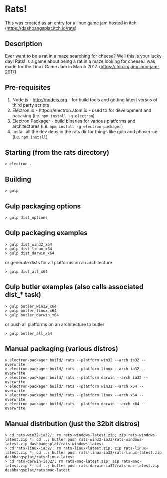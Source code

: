 # Rats!

This was created as an entry for a linux game jam hosted in itch (https://dashbangsplat.itch.io/rats)

## Description
Ever want to be a rat in a maze searching for cheese? Well this is your lucky day! Rats! is a game about being a rat in a maze looking for cheese.I was made for the Linux Game Jam in March 2017. (https://itch.io/jam/linux-jam-2017)

## Pre-requisites
1. Node.js - http://nodejs.org - for build tools and getting latest versus of third party scripts
2. Electron.io - httpd://electron.atom.io - used to for development and pacaking (i.e. `npm install -g electron`)
3. Electron Packager - build binaries for various platforms and architectures (i.e. `npm install -g electron-packager`)
4. Install all the dev deps in the rats dir for things like gulp and phaser-ce (i.e. `npm install`)

## Starting (from the rats directory)
```
> electron .
```

## Building
```
> gulp
```

## Gulp packaging options
```
> gulp dist_options
```

## Gulp packaging examples
```
> gulp dist_win32_x64
> gulp dist_linux_x64
> gulp dist_darwin_x64
```
or generate dists for all platforms on an architecture

```
> gulp dist_all_x64
```

## Gulp butler examples (also calls associated dist_* task)
```
> gulp butler_win32_x64
> gulp butler_linux_x64
> gulp butler_darwin_x64
```

or push all platforms on an architecture to butler

```
> gulp butler_all_x64
```

## Manual packaging (various distros)
```
> electron-packager build/ rats --platform win32 --arch ia32 --overwrite
> electron-packager build/ rats --platform linux --arch ia32 --overwrite
> electron-packager build/ rats --platform darwin --arch ia32 --overwrite
> electron-packager build/ rats --platform win32 --arch x64 --overwrite
> electron-packager build/ rats --platform linux --arch x64 --overwrite
> electron-packager build/ rats --platform darwin --arch x64 --overwrite
```

## Manual distribution (just the 32bit distros)
```
> cd rats-win32-ia32/; rm rats-windows-latest.zip; zip rats-windows-latest.zip *; cd ..; butler push rats-win32-ia32/rats-windows-latest.zip dashbangsplat/rats:windows-latest
> cd rats-linux-ia32/; rm rats-linux-latest.zip; zip rats-linux-latest.zip *; cd ..; butler push rats-linux-ia32/rats-linux-latest.zip dashbangsplat/rats:linux-latest
> cd rats-darwin-ia32/; rm rats-mac-latest.zip; zip rats-mac-latest.zip *; cd ..; butler push rats-darwin-ia32/rats-mac-latest.zip dashbangsplat/rats:mac-latest
```
